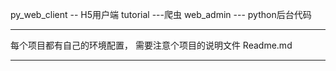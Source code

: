 py_web_client -- H5用户端
tutorial ---爬虫
web_admin --- python后台代码


***
每个项目都有自己的环境配置， 需要注意个项目的说明文件 Readme.md
***